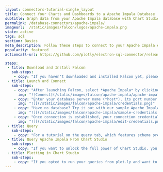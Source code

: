 ```yaml
---
layout: connectors-tutorial-single_layout
title: Connect Your Charts and Dashboards to a Apache Impala Database
subtitle: Graph data from your Apache Impala database with Chart Studio and Falcon.
permalink: /database-connectors/apache-impala/
imageurl:  /static/images/falcon/logos/apache-impala.png
state: active
tags: sql
section: Basics
meta_description: Follow these steps to connect to your Apache Impala database
popularity: featured
actioncall-url: https://github.com/plotly/electron-sql-connector/releases

steps:
 - title: Download and Install Falcon
   sub-steps:
    - copy: "If you haven't downloaded and installed Falcon yet, please follow the instructions for either [personal setup](https://help.plot.ly/database-connectors/personal-login/) or [company on-premise](https://help.plot.ly/database-connectors/on-prem-login/)."
 - title: Launch and Connect
   sub-steps:
    - copy: "After launching Falcon, select *Apache Impala* by clicking on its icon."
      img: "![Connect](/static/images/falcon/apache-impala/apache-impala.png)"
    - copy: "Enter your database server name (*host*), its port number and database. Additionally, set the number of seconds for a request to timeout."
      img: "![](/static/images/falcon/apache-impala/credentials.png)"
    - copy: "Have no database? Try it out with our sample Apache Impala credentials. Simply, click Show Sample Credentials, copy, paste and click *CONNECT*!"
      img: "![](/static/images/falcon/apache-impala/sample-credentials.png)"
    - copy: "Once connection is established, your connection credentials will be saved and greyed out to avoid unintentional changes. If you wish to modify your connection, click on *Edit Credentials*."
      img: "![](/static/images/falcon/apache-impala/edit-credentials.png)"
 - title: Query
   sub-steps:
    - copy: "For a tutorial on the query tab, which features schema preview, the ability execute sql queries, perform inline data visualization, preview tables and export CSV files, see [Query From Falcon](https://help.plot.ly/database-connectors/query-from-falcon/)."
 - title: Query Apache Impala From Chart Studio
   sub-steps:
    - copy: "If you want to unlock the full power of Chart Studio, you can click the PLOT.LY tab and QUERY [DATABASE] FROM Chart Studio. To learn more about this feature, naviagte to the [Query From Chart Studio](https://help.plot.ly/database-connectors/query-from-plotly/) tutorial."
 - title: Plotting in Chart Studio
   sub-steps:
    - copy: "If you opted to run your queries from plot.ly and want to make a styled and interactive plot in the Chart Studio. Check out our [Chart Studio](https://help.plot.ly/tutorials/) tutorials"
---
```


